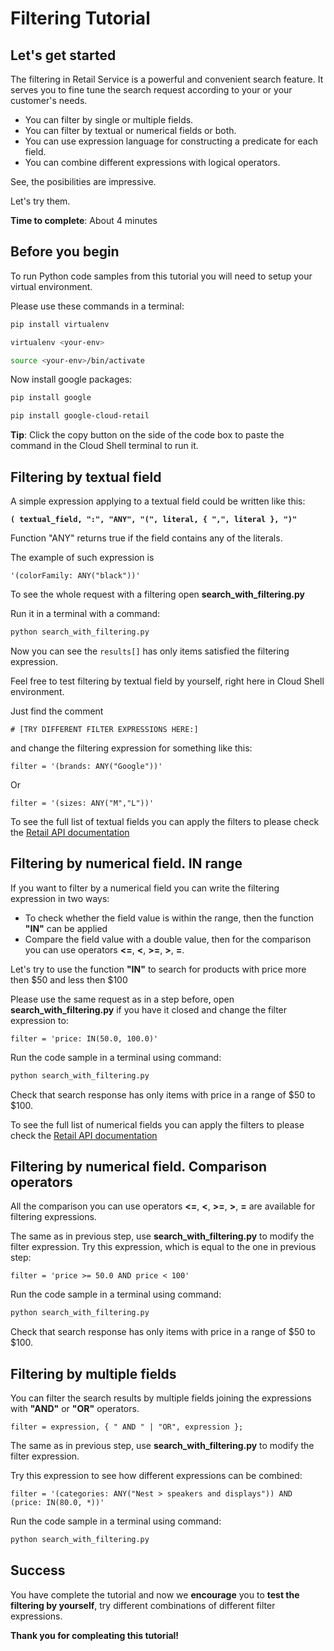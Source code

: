 # **Filtering Tutorial**

## Let's get started

The filtering in Retail Service is a powerful and convenient search feature. It serves you to fine tune the search request according to your or your customer's needs.

- You can filter by single or multiple fields.
- You can filter by textual or numerical fields or both.
- You can use expression language for constructing a predicate for each field.
- You can combine different expressions with logical operators.

See, the posibilities are impressive.

Let's try them.

**Time to complete**: About 4 minutes

## Before you begin

To run Python code samples from this tutorial you will need to setup your virtual environment.

Please use these commands in a terminal:
```bash
pip install virtualenv
```
```bash
virtualenv <your-env>
```
```bash
source <your-env>/bin/activate
```
Now install google packages:
```bash
pip install google
```
```bash
pip install google-cloud-retail
```

**Tip**: Click the copy button on the side of the code box to paste the command in the Cloud Shell terminal to run it.


## Filtering by textual field

A simple expression applying to a textual field could be written like this:

**```( textual_field, ":", "ANY", "(", literal, { ",", literal }, ")"```**

Function "ANY" returns true if the field contains any of the literals.

The example of such expression is 

```'(colorFamily: ANY("black"))'``` 

To see the whole request with a filtering open **search_with_filtering.py**

Run it in a terminal with a command:
```bash
python search_with_filtering.py
```

Now you can see the ```results[]``` has only items satisfied the filtering expression.

Feel free to test filtering by textual field by yourself, right here in Cloud Shell environment.

Just find the comment 
```
# [TRY DIFFERENT FILTER EXPRESSIONS HERE:]
```

and change the filtering expression for something like this:

```
filter = '(brands: ANY("Google"))'
```

Or
```
filter = '(sizes: ANY("M","L"))'
```

To see the full list of textual fields you can apply the filters to please check the [Retail API documentation](https://cloud.google.com/retail/docs/filter-and-order#filter)

## Filtering by numerical field. IN range

If you want to filter by a numerical field you can write the filtering expression in two ways:
- To check whether the field value is within the range, then the function **"IN"** can be applied
- Compare the field value with a double value, then for the comparison you can use operators **<=**,  **<**,  **>=**, **>**, **=**.

Let's try to use the function **"IN"** to search for products with price more then $50 and less then $100

Please use the same request as in a step before,  open **search_with_filtering.py** if you have it closed and change the filter expression to:

```
filter = 'price: IN(50.0, 100.0)'
```

Run the code sample in a terminal using command:
```bash
python search_with_filtering.py
```

Check that search response has only items with price in a range of $50 to $100.

To see the full list of numerical fields you can apply the filters to please check the [Retail API documentation](https://cloud.google.com/retail/docs/filter-and-order#filter)

## Filtering by numerical field. Comparison operators

All the comparison you can use operators **<=**,  **<**,  **>=**, **>**, **=** are available for filtering expressions.

The same as in previous step, use **search_with_filtering.py** to modify the filter expression.
Try this expression, which is equal to the one in previous step:
```
filter = 'price >= 50.0 AND price < 100'
```

Run the code sample in a terminal using command:
```bash
python search_with_filtering.py
```

Check that search response has only items with price in a range of $50 to $100.

## Filtering by multiple fields

You can filter the search results by multiple fields joining the expressions with **"AND"** or **"OR"** operators.

```
filter = expression, { " AND " | "OR", expression };
```

The same as in previous step, use **search_with_filtering.py** to modify the filter expression.

Try this expression to see how different expressions can be combined:
```
filter = '(categories: ANY("Nest > speakers and displays")) AND (price: IN(80.0, *))'
```

Run the code sample in a terminal using command:
```bash
python search_with_filtering.py
```

## Success 

You have complete the tutorial and now we **encourage** you to **test the filtering by yourself**, try different combinations of different filter expressions.

**Thank you for compleating this tutorial!**





